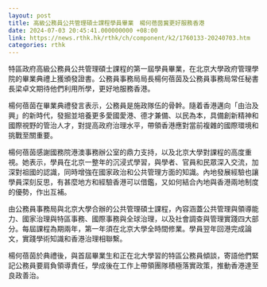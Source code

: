 ```yaml
---
layout: post
title: 高級公務員公共管理碩士課程學員畢業　楊何蓓茵冀更好服務香港
date: 2024-07-03 20:45:41.000000000 +08:00
link: https://news.rthk.hk/rthk/ch/component/k2/1760133-20240703.htm
categories: rthk
---
```


特區政府高級公務員公共管理碩士課程的第一屆學員畢業，在北京大學政府管理學院的畢業典禮上獲頒發證書。公務員事務局局長楊何蓓茵及公務員事務局常任秘書長梁卓文期待他們利用所學，更好地服務香港。

楊何蓓茵在畢業典禮發言表示，公務員是施政隊伍的骨幹。隨着香港邁向「由治及興」的新時代，發掘並培養更多愛國愛港、德才兼備、以民為本，具備創新精神和國際視野的管治人才，對提高政府治理水平，帶領香港應對當前複雜的國際環境和挑戰至關重要。

楊何蓓茵感謝國務院港澳事務辦公室的鼎力支持，以及北京大學對課程的高度重視。她表示，學員在北京一整年的沉浸式學習，與學者、官員和民眾深入交流，加深對祖國的認識，同時增強在國家政治和公共管理方面的知識。內地發展經驗也讓學員深刻反思，有甚麼地方和經驗香港可以借鑑，又如何結合內地與香港兩地制度的優勢，作出互補。

由公務員事務局與北京大學合辦的公共管理碩士課程，內容涵蓋公共管理與領導能力、國家治理與特區事務、國際事務與全球治理，以及社會調查與管理實踐四大部分。每屆課程為期兩年，第一年須在北京大學全時間修業。學員翌年回港完成論文，實踐學術知識和香港治理相聯繫。

楊何蓓茵於典禮後，與首屆畢業生和正在北大學習的特區公務員傾談，寄語他們緊記公務員要肩負領導責任，學成後在工作上帶領團隊積極落實政策，推動香港達至良政善治。
